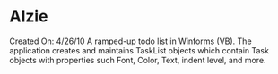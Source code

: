 # Alzie
Created On: 4/26/10
A ramped-up todo list in Winforms (VB). The application creates and maintains TaskList objects which contain Task objects with properties such Font, Color, Text, indent level, and more.
